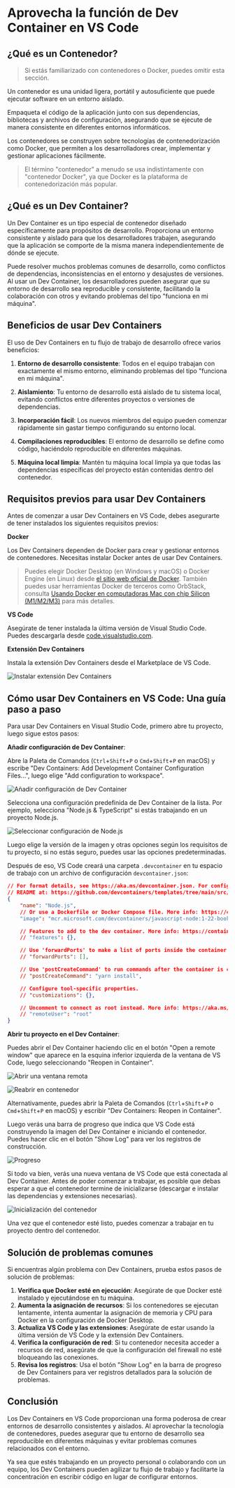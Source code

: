 # Aprovecha la función de Dev Container en VS Code

## ¿Qué es un Contenedor?

> Si estás familiarizado con contenedores o Docker, puedes omitir esta sección.

Un contenedor es una unidad ligera, portátil y autosuficiente que puede ejecutar software en un entorno aislado.

Empaqueta el código de la aplicación junto con sus dependencias, bibliotecas y archivos de configuración, asegurando que se ejecute de manera consistente en diferentes entornos informáticos.

Los contenedores se construyen sobre tecnologías de contenedorización como Docker, que permiten a los desarrolladores crear, implementar y gestionar aplicaciones fácilmente.

> El término "contenedor" a menudo se usa indistintamente con "contenedor Docker", ya que Docker es la plataforma de contenedorización más popular.

## ¿Qué es un Dev Container?

Un Dev Container es un tipo especial de contenedor diseñado específicamente para propósitos de desarrollo. Proporciona un entorno consistente y aislado para que los desarrolladores trabajen, asegurando que la aplicación se comporte de la misma manera independientemente de dónde se ejecute.

Puede resolver muchos problemas comunes de desarrollo, como conflictos de dependencias, inconsistencias en el entorno y desajustes de versiones. Al usar un Dev Container, los desarrolladores pueden asegurar que su entorno de desarrollo sea reproducible y consistente, facilitando la colaboración con otros y evitando problemas del tipo "funciona en mi máquina".

## Beneficios de usar Dev Containers

El uso de Dev Containers en tu flujo de trabajo de desarrollo ofrece varios beneficios:

1. **Entorno de desarrollo consistente**: Todos en el equipo trabajan con exactamente el mismo entorno, eliminando problemas del tipo "funciona en mi máquina".

2. **Aislamiento**: Tu entorno de desarrollo está aislado de tu sistema local, evitando conflictos entre diferentes proyectos o versiones de dependencias.

3. **Incorporación fácil**: Los nuevos miembros del equipo pueden comenzar rápidamente sin gastar tiempo configurando su entorno local.

4. **Compilaciones reproducibles**: El entorno de desarrollo se define como código, haciéndolo reproducible en diferentes máquinas.

5. **Máquina local limpia**: Mantén tu máquina local limpia ya que todas las dependencias específicas del proyecto están contenidas dentro del contenedor.

## Requisitos previos para usar Dev Containers

Antes de comenzar a usar Dev Containers en VS Code, debes asegurarte de tener instalados los siguientes requisitos previos:

**Docker**

Los Dev Containers dependen de Docker para crear y gestionar entornos de contenedores. Necesitas instalar Docker antes de usar Dev Containers.

> Puedes elegir Docker Desktop (en Windows y macOS) o Docker Engine (en Linux) desde [el sitio web oficial de Docker](https://www.docker.com/products/docker-desktop/). También puedes usar herramientas Docker de terceros como OrbStack, consulta [Usando Docker en computadoras Mac con chip Silicon (M1/M2/M3)](/es/mac/how-to-use-docker-on-m1-mac.html) para más detalles.


**VS Code**

Asegúrate de tener instalada la última versión de Visual Studio Code. Puedes descargarla desde [code.visualstudio.com](https://code.visualstudio.com/).


**Extensión Dev Containers**

Instala la extensión Dev Containers desde el Marketplace de VS Code.

![Instalar extensión Dev Containers](/attachments/vscode/dev-container/01-extension.png)

## Cómo usar Dev Containers en VS Code: Una guía paso a paso

Para usar Dev Containers en Visual Studio Code, primero abre tu proyecto, luego sigue estos pasos:

**Añadir configuración de Dev Container**:

Abre la Paleta de Comandos (`Ctrl`+`Shift`+`P` o `Cmd`+`Shift`+`P` en macOS) y escribe "Dev Containers: Add Development Container Configuration Files...", luego elige "Add configuration to workspace".

![Añadir configuración de Dev Container](/attachments/vscode/dev-container/02-add-config.png)

Selecciona una configuración predefinida de Dev Container de la lista. Por ejemplo, selecciona "Node.js & TypeScript" si estás trabajando en un proyecto Node.js.

![Seleccionar configuración de Node.js](/attachments/vscode/dev-container/03-select-nodejs.png)

Luego elige la versión de la imagen y otras opciones según los requisitos de tu proyecto, si no estás seguro, puedes usar las opciones predeterminadas.

Después de eso, VS Code creará una carpeta `.devcontainer` en tu espacio de trabajo con un archivo de configuración `devcontainer.json`:

```json
// For format details, see https://aka.ms/devcontainer.json. For config options, see the
// README at: https://github.com/devcontainers/templates/tree/main/src/javascript-node
{
	"name": "Node.js",
	// Or use a Dockerfile or Docker Compose file. More info: https://containers.dev/guide/dockerfile
	"image": "mcr.microsoft.com/devcontainers/javascript-node:1-22-bookworm"

	// Features to add to the dev container. More info: https://containers.dev/features.
	// "features": {},

	// Use 'forwardPorts' to make a list of ports inside the container available locally.
	// "forwardPorts": [],

	// Use 'postCreateCommand' to run commands after the container is created.
	// "postCreateCommand": "yarn install",

	// Configure tool-specific properties.
	// "customizations": {},

	// Uncomment to connect as root instead. More info: https://aka.ms/dev-containers-non-root.
	// "remoteUser": "root"
}
```

**Abrir tu proyecto en el Dev Container**:

Puedes abrir el Dev Container haciendo clic en el botón "Open a remote window" que aparece en la esquina inferior izquierda de la ventana de VS Code, luego seleccionando "Reopen in Container".

![Abrir una ventana remota](/attachments/vscode/dev-container/04-open-remote-window.png)

![Reabrir en contenedor](/attachments/vscode/dev-container/05-reopen-in-container.png)

Alternativamente, puedes abrir la Paleta de Comandos (`Ctrl`+`Shift`+`P` o `Cmd`+`Shift`+`P` en macOS) y escribir "Dev Containers: Reopen in Container".

Luego verás una barra de progreso que indica que VS Code está construyendo la imagen del Dev Container e iniciando el contenedor. Puedes hacer clic en el botón "Show Log" para ver los registros de construcción.

![Progreso](/attachments/vscode/dev-container/06-progress.png)

Si todo va bien, verás una nueva ventana de VS Code que está conectada al Dev Container. Antes de poder comenzar a trabajar, es posible que debas esperar a que el contenedor termine de inicializarse (descargar e instalar las dependencias y extensiones necesarias).

![Inicialización del contenedor](/attachments/vscode/dev-container/07-container-initializing.png)

Una vez que el contenedor esté listo, puedes comenzar a trabajar en tu proyecto dentro del contenedor.

## Solución de problemas comunes

Si encuentras algún problema con Dev Containers, prueba estos pasos de solución de problemas:

1. **Verifica que Docker esté en ejecución**: Asegúrate de que Docker esté instalado y ejecutándose en tu máquina.
2. **Aumenta la asignación de recursos**: Si los contenedores se ejecutan lentamente, intenta aumentar la asignación de memoria y CPU para Docker en la configuración de Docker Desktop.
3. **Actualiza VS Code y las extensiones**: Asegúrate de estar usando la última versión de VS Code y la extensión Dev Containers.
4. **Verifica la configuración de red**: Si tu contenedor necesita acceder a recursos de red, asegúrate de que la configuración del firewall no esté bloqueando las conexiones.
5. **Revisa los registros**: Usa el botón "Show Log" en la barra de progreso de Dev Containers para ver registros detallados para la solución de problemas.

## Conclusión

Los Dev Containers en VS Code proporcionan una forma poderosa de crear entornos de desarrollo consistentes y aislados. Al aprovechar la tecnología de contenedores, puedes asegurar que tu entorno de desarrollo sea reproducible en diferentes máquinas y evitar problemas comunes relacionados con el entorno.

Ya sea que estés trabajando en un proyecto personal o colaborando con un equipo, los Dev Containers pueden agilizar tu flujo de trabajo y facilitarte la concentración en escribir código en lugar de configurar entornos.
